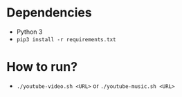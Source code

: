 # Dependencies
- Python 3
- `pip3 install -r requirements.txt`

# How to run?
- `./youtube-video.sh <URL>` or `./youtube-music.sh <URL>`